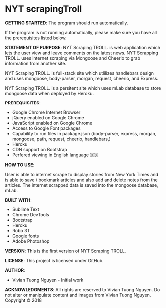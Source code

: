 # NYT scrapingTroll
**GETTING STARTED**:
The program should run automatically.

If the program is not running automatically, please make sure you have all the prerequisites listed below.

**STATEMENT OF PURPOSE**:
NYT Scraping TROLL. is web application which lets the user view and leave comments on the latest news. NYT Scrapping TROLL. uses internet scraping via Mongoose and Cheerio to grab information from another site.

NYT Scraping TROLL. is full-stack site which utlilizes handlebars design and uses mongoose, body-parser,  morgan, request, cheerio,  and Express.

NYT Scraping TROLL. is a persitent site which uses mLab database to store mongoose data when deployed by Heroku.

**PREREQUISITES**:
- Google Chrome Internet Browser
- jQuery enabled on Google Chrome
- JavaScript enabled on Google Chrome
- Access to Google Font packages
- Capability to run files in package.json (body-parser, express, morgan, mongoose, path, request, cheerio, handlebars,)
- Heroku
- CDN support on Bootstrap
- Perfered viewing in English language :us:

**HOW TO USE**:

User is able to internet scrape to display stories from New York Times and is able to save / bookmark articles and also add and delete notes from the articles. The internet scrapped data is saved into the mongoose database, mLab.

**BUILT WITH**:
- Sublime Text
- Chrome DevTools
- Bootstrap
- Heroku
- Robo 3T
- Google fonts
- Adobe Photoshop

**VERSION**:
This is the first version of NYT Scraping TROLL.

**LICENSE**:
This project is licensed under GitHub.

**AUTHOR**:
- Vivian Tuong Nguyen - Initial work

**ACKNOWLEDGMENTS**:
All rights are reserved to Vivian Tuong Nguyen. Do not alter or manipulate content and images from Vivian Tuong Nguyen.
Copyright   :copyright: 2018
